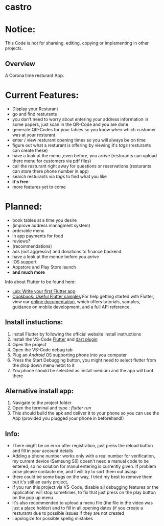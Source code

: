 # castro

# Notice: 
This Code is not for shareing, editing, copying or implementing in other projects.

## Overview 
A Corona time resturant App.

# Current Features:
 - Display your Resturant
 - go and find resturants
 - you don't need to worry about entering your address information in some papers, just scan in the QR-Code and you are done
 - generate QR-Codes for your tables so you know when which customer was at your resturant
 - enter / view resturant opening times so you will always be on time
 - figure out what a resturant is offering by viewing it's *tags* (resturants can create these)
 - have a look at the menu ,even before, you arrive (resturants can upload there menu for customers via pdf files)
 - call the resturant right away for questions or reservations (resturants can store there phone number in app)
 - search resturants via *tags* to find what you like
 - **it's free**
 - more features yet to come
 
# Planned:
 - book tables at a time you desire
 - (improve address managment system)
 - orderable menu
 - in app payments for food
 - reviews?
 - (recommendations)
 - ads (not aggressiv) and donations to finance backend
 - have a look at the menue before you arrive
 - IOS support
 - Appstore and Play Store launch
 - **and much more**
 
Info about Flutter to be found here:
- [Lab: Write your first Flutter app](https://flutter.dev/docs/get-started/codelab)
- [Cookbook: Useful Flutter samples](https://flutter.dev/docs/cookbook)
For help getting started with Flutter, view our
[online documentation](https://flutter.dev/docs), which offers tutorials,
samples, guidance on mobile development, and a full API reference.

## Install instuctions:
1. install Flutter by following the official website install instructions
2. Install the VS-Code [Flutter](https://marketplace.visualstudio.com/items?itemName=Dart-Code.flutter) and [dart plugin](https://marketplace.visualstudio.com/items?itemName=Dart-Code.dart-code)
3. Open the project
4. Open the VS-Code debug tab
5. Plug an *Android* OS supporting phone into you computer  
6. Press the Start Debugging button, you might need to select flutter from the drop down menu netxt to it
7. You phone should be selected as install medium and the app will boot there

## Alernative install app:
1. Navigate to the project folder
2. Open the terminal and type : _flutter run_
3. This should build the apk and deliver it to your phone so you can use the App (provided you plugged your phone in beforehand!)

## Info:
- There might be an error after registration, just press the reload button and fill in your account details
- Adding a phone number works only with a real number for verification, my current device (Samsung S6) doesn't need a manual code to be entered, so no solution for manul entering is currently given. If problem arise please contacte me, and I will try to sort them out asasp
- there could be some bugs on the way, I tried my best to remove them but it's still an early project,
- if you run this project via VS-Code, disable all debugging features or the application will stop sometimes, to fix that just press on the play button on the pop up menu
- it's also recommended to upload a menu file (the file in the video was just a place holder) and to fill in all opening dates (if you create a resturant) due to possible issues if they are not created
- I apologize for possible spellig mistakes